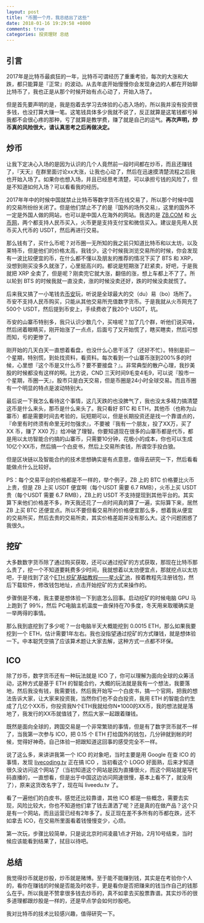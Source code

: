 ```yaml
---
layout: post
title: "币圈一个月，我总结出了这些"
date: 2018-01-16 19:29:58 +0800
comments: true
categories: 投资理财 总结
---
```


## 引言

2017年是比特币最疯狂的一年，比特币可谓经历了重重考验，每次的大涨和大跌，都只能算是『正常』的波动。从去年底开始慢慢你会发现身边的人都在开始聊比特币了，我也正是从那个时候开始有点心动了，开始入场了。

但是首先要声明的是，我是抱着去学习去体验的心态入场的，所以我并没有投资很多钱，也没打算大赚一笔。这笔钱具体多少我就不说了，反正就算是这笔钱都亏掉我都不会很心疼的那种，亏了就算是教学费，赚了就是自己的运气。**再次声明，炒币真的风险很大，请认真思考之后再做决定。**

<!--more-->

## 炒币

让我下定决心入场的是因为认识的几个人竟然前一段时间都在炒币，而且还赚钱了，『天天』在群里面讨论xx大涨，让我也心动了，然后在迅速摸清楚流程之后我也开始入场了。如果你也想入场，并且已经思考清楚，可以承担亏钱的风险了，但是不知道如何入场？可以看看我的经历。

2017年年中的时候中国就禁止比特币等数字货币在线交易了，所以那个时候中国的交易所纷纷关闭了。但是他们禁止不了的是『国外的场外交易』，这里的国外不一定是外国人做的网站，也可以是中国人在海外的网站。我选的是 [ZB.COM](https://vip.zb.com/activity/joinbtc?tuijianid=48df5a08aa9695ec19b0f684c62bc6f3) 和 [火币网](https://www.huobipro.com/zh-cn/)，两个都支持人民币买入，火币更是支持支付宝和微信买入。建议是先用人民币买入代币的 USDT，然后再进行交易。

那么钱有了，买什么币呢？对币圈一无所知的我之前只知道比特币和以太坊，以及莱特币，但是他们的价格太高，我钱少。这个时候我浏览交易所的时候，你会发现有一波比较便宜的币，在什么都不懂以及朋友的推荐的情况下买了 BTS 和 XRP，没想到刚买没多久就涨了，心里挺高兴的。都说是短期涨了赶紧卖，好吧，于是我就把 XRP 全卖了，但是呢？刚卖完它就大涨，翻倍的涨，想上车都上不了了。所以轮到 BTS 的时候我就一直没卖，涨的时候没卖还好，跌的时候没卖就慌了。

后来我又搞了一小笔钱去[币安](https://www.binance.com/?ref=11356305)玩，听说是全球最大的交（du）易（bo）场所了。币安不支持人民币购买，只能从其他交易所充值数字货币。于是我就从火币网充了500个 USDT，然后提到币安上，手续费收了我20个 USDT，坑。

币安的山寨币特别多，我只认识少数几个，买啥呢？加了几个群，听他们说买啥，然后闭着眼睛买，刚开始涨了一点点，后面亏了又开始慌了，瞎买瞎卖，然后可想而知，亏的更惨了。

刚开始的几天白天一直想着看盘，也没什么心思干活了（还好不忙）。特别是前一个星期，特别慌，到处找资料，看资料。每次看到一个山寨币涨到200%多的时候，心里想『这个币是又什么币？要不要接盘？』。非常典型的散户心理，我抄美股的时候都没有这样的啊。比方说，CND 三天时间9毛变4毛9，可以说『股市一个星期，币圈一天』，股市只是白天交易，但是币圈是24小时全球交易。而且币圈有一个明显的特点是波动特别大。

最后说一下我怎么看待这个事情，这几天跌的也没脾气了，我也没太多精力搞清楚这币是什么来头，那币是什么来头了。我只看好 BTC 和 ETH，其他币（也称为山寨币）都是需要时间去考验的，玩短期可以，但是长期投资还是找一个靠谱点的，『命里有时终须有命里无时勿强求』，不要被『我有一个朋友，投了XX万，买了 XX 币，赚了 XX0 万』给冲破了理智。你要知道现在很多的山寨币都是代币，都是用以太坊智能合约搞的山寨币，只需要10分钟，花极小的成本，你也可以生成10亿个XX币，然后搞一个白皮书，然后上交易所卖钱，所谓空手投白狼。

但是区块链以及智能合约的技术思想确实是有点意思，值得去研究一下，然后看看能做点什么比较好。

PS：每个交易平台的价格都是不一样的，举个例子，ZB 上的 BTC 价格要比火币上贵，但是 ZB 上买 USDT 便宜啊（每个USDT 需要 6.7 RMB），火币上买 USDT 贵（每个USDT 需要 6.7 RMB），ZB上的 USDT 不支持提现到其他平台的。其实算下来他们价格差不多，昨天我还花了一点时间真的算了一遍，实际算下来，居然 ZB 上买 BTC 还便宜点。所以不要但看交易所的价格便宜那么多，想着我从便宜的交易所买，然后去贵的交易所卖，其实价格差距并没有那么大。这个问题困惑了我很久。

## 挖矿

大多数数字货币除了通过购买获取，还可以通过挖矿的方式获取，那现在比特币那么贵了，挖一个不知道要耗费多少时间，我就想着以太坊便宜点，那就挖点以太坊吧，于是找到了这个[ETH 挖矿基础教程——星火矿池](http://support.ethfans.org/hc/kb/article/1094522/)，按着教程先注册钱包，然后下载软件，修改钱包地址，点击开始挖矿的方式来操作的。

步骤倒是不难，我主要是想体验一下到底怎么回事。启动挖矿的时候电脑 GPU 马上跑到了 99%，然后 PC电脑主机温度一直保持在70多度，冬天用来取暖确实是一举两得的事情。

那么我到底挖到了多少呢？一台电脑半天大概能挖到 0.0015 ETH，那么如果我要挖到一个 ETH，估计需要1年左右。我也没指望通过挖矿的方式赚钱，就是想体验一下。中本聪凭空搞了应该算术题让大家去解，这种方式一点都不环保。


## ICO

除了炒币，数字货币还有一种玩法就是 ICO 了，你可以理解为面向全球的众筹活动，这种方式是基于 ETH 的智能合约，大概的玩法就是我有一个想法，我要落地，然后我没有钱，我需要钱，然后我开始写一个白皮书，搞一个官网，把我的想法告诉大家，让大家来投资我，当然你们也不会白投资，我用 ETH 的智能合约生成了几亿个XX币，你投资我N个ETH我就给你N*1000的XX币，我的想法就是落地了，我发行的XX币就值钱了，然后大家一起跟着赚钱。

既然是面向全球的，跨国交易是一个非常繁琐的事情，但是有了数字货币就不一样了，当我第一次参与 ICO，把 0.15 个 ETH 打给国外的钱包，几分钟就到帐的时候，觉得好神奇。自己体验一把跟知道这回事的感受完全不一样。

说了这么多，来讲讲我第一个 ICO 的对象吧，当时主要是用 Google 在查 ICO 的事情，发现 [livecoding.tv](https://tokensale.liveedu.tv/ref/7OYizv7TyrUifpQbW) 正在搞 ICO ，当初看这个 LOGO 好面熟，后来才知道很久没访问这个网站了（当初知道这个网站是因为直播很火，而这个网站就是写代码直播的，一直想看，但是出于中国这边访问网速很慢，基本上看不了，就没用了），原来这货改名字了，现在叫 liveedu.tv 了。

看了一遍他们的白皮书，感觉还比较靠谱，其他 ICO 都是一些概念，需要去实现，风险比较大，你也不知道他们拿了钱去潇洒了呢？还是真的在做产品？这个只是有一个网站，而且运营已经有2年多了。反正现在差不多所有的币都在跌，还不如拿去 ICO，在交易所里面看着钱慢慢变少，心烦。

第一次玩，步骤比较简单，只是说北京时间凌晨1点才开始，2月10号结束，当时候应该能看到结果了，拭目以待吧。


## 总结

我觉得炒币就是炒股，炒币就是赌博。至于能不能赚到钱，其实是在考验你个人的，看你在赚钱的时候是否能及时收手，更是看你是否把赚来的钱当作自己的钱那么在乎。所以我是不赞拿很多钱去炒币的，真不如拿去买股票靠谱。其实炒币的很多道理都跟炒股是一样的，还是早点学会如何炒股吧。

我对比特币的技术比较感兴趣，值得研究一下。